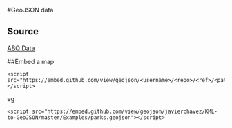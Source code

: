 #GeoJSON data

## Source

[ABQ Data](http://www.cabq.gov/abq-data)

##Embed a map

    <script src="https://embed.github.com/view/geojson/<username>/<repo>/<ref>/<path_to_file>"></script>

eg

    <script src="https://embed.github.com/view/geojson/javierchavez/KML-to-GeoJSON/master/Examples/parks.geojson"></script>
